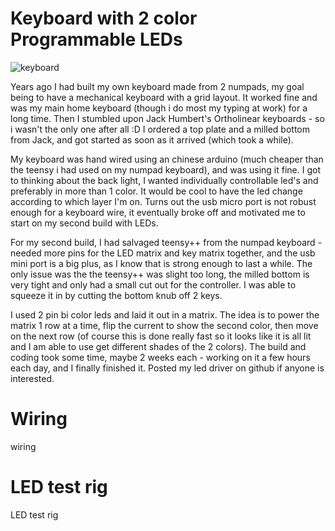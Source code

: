 # Keyboard with 2 color Programmable LEDs
![keyboard](pics/sphere-cube.jpg)

Years ago I had built my own keyboard made from 2 numpads, my goal being to have a mechanical keyboard with a grid layout. It worked fine and was my main home keyboard (though i do most my typing at work) for a long time. Then I stumbled upon Jack Humbert's Ortholinear keyboards - so i wasn't the only one after all :D I ordered a top plate and a milled bottom from Jack, and got started as soon as it arrived (which took a while).

My keyboard was hand wired using an chinese arduino (much cheaper than the teensy i had used on my numpad keyboard), and was using it fine. I got to thinking about the back light, I wanted individually controllable led's and preferably in more than 1 color. It would be cool to have the led change according to which layer I'm on. Turns out the usb micro port is not robust enough for a keyboard wire, it eventually broke off and motivated me to start on my second build with LEDs.

For my second build, I had salvaged teensy++ from the numpad keyboard - needed more pins for the LED matrix and key matrix together, and the usb mini port is a big plus, as I know that is strong enough to last a while. The only issue was the the teensy++ was slight too long, the milled bottom is very tight and only had a small cut out for the controller. I was able to squeeze it in by cutting the bottom knub off 2 keys.

I used 2 pin bi color leds and laid it out in a matrix. The idea is to power the matrix 1 row at a time, flip the current to show the second color, then move on the next row (of course this is done really fast so it looks like it is all lit and I am able to use get different shades of the 2 colors). The build and coding took some time, maybe 2 weeks each - working on it a few hours each day, and I finally finished it. Posted my led driver on github if anyone is interested.

# Wiring
wiring

# LED test rig
LED test rig